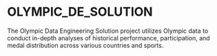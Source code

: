 # OLYMPIC_DE_SOLUTION
The Olympic Data Engineering Solution project utilizes Olympic data to conduct in-depth analyses of historical performance, participation, and medal distribution across various countries and sports.
